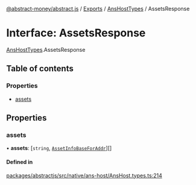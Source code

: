 [@abstract-money/abstract.js](../README.md) / [Exports](../modules.md) / [AnsHostTypes](../modules/AnsHostTypes.md) / AssetsResponse

# Interface: AssetsResponse

[AnsHostTypes](../modules/AnsHostTypes.md).AssetsResponse

## Table of contents

### Properties

- [assets](AnsHostTypes.AssetsResponse.md#assets)

## Properties

### assets

• **assets**: [`string`, [`AssetInfoBaseForAddr`](../modules/AnsHostTypes.md#assetinfobaseforaddr)][]

#### Defined in

[packages/abstractjs/src/native/ans-host/AnsHost.types.ts:214](https://github.com/Abstract-OS/abstract.js/blob/c46b309/packages/abstractjs/src/native/ans-host/AnsHost.types.ts#L214)
